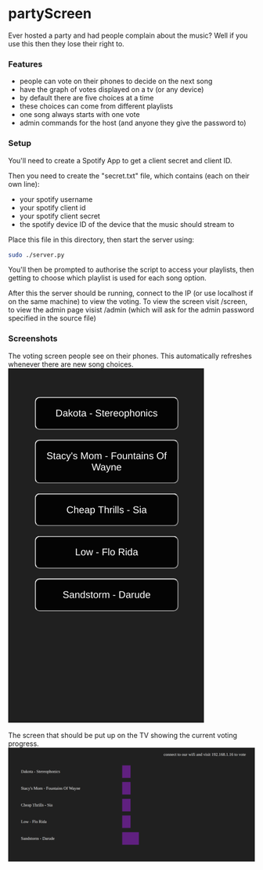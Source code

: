 # partyScreen

Ever hosted a party and had people complain about the music? Well if you use this then they lose their right to.

### Features
 - people can vote on their phones to decide on the next song
 - have the graph of votes displayed on a tv (or any device)
 - by default there are five choices at a time
 - these choices can come from different playlists
 - one song always starts with one vote
 - admin commands for the host (and anyone they give the password to)

### Setup

You'll need to create a Spotify App to get a client secret and client ID.

Then you need to create the "secret.txt" file, which contains (each on their own line):
 - your spotify username
 - your spotify client id
 - your spotify client secret
 - the spotify device ID of the device that the music should stream to

Place this file in this directory, then start the server using:
```bash
sudo ./server.py
```

You'll then be prompted to authorise the script to access your playlists, then getting to choose which playlist is used for each song option. 

After this the server should be running, connect to the IP (or use localhost if on the same machine) to view the voting. To view the screen visit /screen, to view the admin page visist /admin (which will ask for the admin password specified in the source file)

### Screenshots

The voting screen people see on their phones. This automatically refreshes whenever there are new song choices.
![screenshot of voting screen](https://raw.githubusercontent.com/Lumorti/partyScreen/master/voting.png)

The screen that should be put up on the TV showing the current voting progress.
![screenshot of votes screen](https://raw.githubusercontent.com/Lumorti/partyScreen/master/screen.png)
